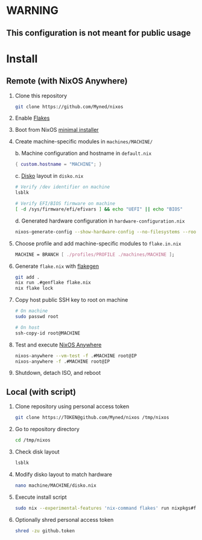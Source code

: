 # WARNING

## This configuration is not meant for public usage

# Install

## Remote (with NixOS Anywhere)

1. Clone this repository

   ```sh
   git clone https://github.com/Myned/nixos
   ```

2. Enable [Flakes](https://wiki.nixos.org/wiki/Flakes)

3. Boot from NixOS [minimal installer](https://nixos.org/download.html#nixos-iso)

4. Create machine-specific modules in `machines/MACHINE/`

   b. Machine configuration and hostname in `default.nix`

   ```nix
   { custom.hostname = "MACHINE"; }
   ```

   c. [Disko](https://github.com/nix-community/disko) layout in `disko.nix`

   ```sh
   # Verify /dev identifier on machine
   lsblk

   # Verify EFI/BIOS firmware on machine
   [ -d /sys/firmware/efi/efivars ] && echo "UEFI" || echo "BIOS"
   ```

   d. Generated hardware configuration in `hardware-configuration.nix`

   ```sh
   nixos-generate-config --show-hardware-config --no-filesystems --root /mnt
   ```

5. Choose profile and add machine-specific modules to `flake.in.nix`

   ```nix
   MACHINE = BRANCH [ ./profiles/PROFILE ./machines/MACHINE ];
   ```

6. Generate `flake.nix` with [flakegen](https://github.com/jorsn/flakegen)

   ```sh
   git add .
   nix run .#genflake flake.nix
   nix flake lock
   ```

7. Copy host public SSH key to root on machine

   ```sh
   # On machine
   sudo passwd root
   ```

   ```sh
   # On host
   ssh-copy-id root@MACHINE
   ```

8. Test and execute [NixOS Anywhere](https://github.com/nix-community/nixos-anywhere)

   ```sh
   nixos-anywhere --vm-test -f .#MACHINE root@IP
   nixos-anywhere -f .#MACHINE root@IP
   ```

9. Shutdown, detach ISO, and reboot

## Local (with script)

1. Clone repository using personal access token

   ```sh
   git clone https://TOKEN@github.com/Myned/nixos /tmp/nixos
   ```

2. Go to repository directory

   ```sh
   cd /tmp/nixos
   ```

3. Check disk layout

   ```sh
   lsblk
   ```

4. Modify disko layout to match hardware

   ```sh
   nano machine/MACHINE/disko.nix
   ```

5. Execute install script

   ```sh
   sudo nix --experimental-features 'nix-command flakes' run nixpkgs#fish -- install.fish
   ```

6. Optionally shred personal access token

   ```sh
   shred -zu github.token
   ```
